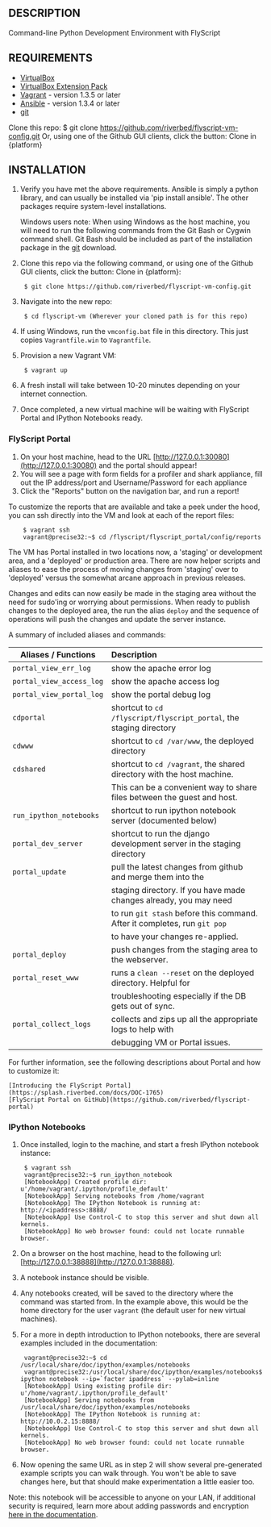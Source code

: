 ## DESCRIPTION

Command-line Python Development Environment with FlyScript


## REQUIREMENTS

* [VirtualBox](http://www.virtualbox.org/)
* [VirtualBox Extension Pack](https://www.virtualbox.org/wiki/Downloads)
* [Vagrant](http://www.vagrantup.com/) - version 1.3.5 or later
* [Ansible](http://www.ansibleworks.com) - version 1.3.4 or later
* [git](http://git-scm.com/downloads)

Clone this repo: $ git clone https://github.com/riverbed/flyscript-vm-config.git
Or, using one of the Github GUI clients, click the button: Clone in {platform}

## INSTALLATION

1. Verify you have met the above requirements. Ansible is simply a python
   library, and can usually be installed via 'pip install ansible'.  The other
   packages require system-level installations.

   Windows users note: When using Windows as the host machine, you will need to
   run the following commands from the Git Bash or Cygwin command shell.  Git Bash
   should be included as part of the installation package in the [git](http://git-scm.com/downloads)
   download.
   
2. Clone this repo via the following command, or using one of the Github GUI
   clients, click the button: Clone in {platform}: 

        $ git clone https://github.com/riverbed/flyscript-vm-config.git
   
3. Navigate into the new repo:

        $ cd flyscript-vm (Wherever your cloned path is for this repo)

4. If using Windows, run the `vmconfig.bat` file in this directory.  This just copies
   `Vagrantfile.win` to `Vagrantfile`.

5. Provision a new Vagrant VM:

        $ vagrant up

6. A fresh install will take between 10-20 minutes depending on your internet connection.

7. Once completed, a new virtual machine will be waiting with FlyScript
   Portal and IPython Notebooks ready.


### FlyScript Portal

1. On your host machine, head to the URL
   [http://127.0.0.1:30080](http://127.0.0.1:30080) and the portal should
   appear!
2. You will see a page with form fields for a profiler and shark appliance,
   fill out the IP address/port and Username/Password for each appliance
3. Click the "Reports" button on the navigation bar, and run a report!

To customize the reports that are available and take a peek under the hood, you
can ssh directly into the VM and look at each of the report files:

        $ vagrant ssh
        vagrant@precise32:~$ cd /flyscript/flyscript_portal/config/reports

The VM has Portal installed in two locations now, a 'staging' or development
area, and a 'deployed' or production area.  There are now helper scripts and
aliases to ease the process of moving changes from 'staging' over to 'deployed'
versus the somewhat arcane approach in previous releases.

Changes and edits can now easily be made in the staging area without the need for
sudo'ing or worrying about permissions. When ready to publish changes to the
deployed area, the run the alias `deploy` and the sequence of operations will 
push the changes and update the server instance.

A summary of included aliases and commands:

Aliases / Functions |  Description                                                            |
-----------------|:------------------------------------------------------------------------|
`portal_view_err_log`   |  show the apache error log
`portal_view_access_log`|  show the apache access log
`portal_view_portal_log`|  show the portal debug log
`cdportal`       |  shortcut to `cd /flyscript/flyscript_portal`, the staging directory
`cdwww`          |  shortcut to `cd /var/www`, the deployed directory
`cdshared`       |  shortcut to `cd /vagrant`, the shared directory with the host machine.
                 |  This can be a convenient way to share files between the guest and host.
`run_ipython_notebooks` | shortcut to run ipython notebook server (documented below) |
`portal_dev_server`     | shortcut to run the django development server in the staging directory
`portal_update`  | pull the latest changes from github and merge them into the 
                 | staging directory.  If you have made changes already, you may need
                 | to run `git stash` before this command.  After it completes, run `git pop` 
                 | to have your changes re-applied.
`portal_deploy`  | push changes from the staging area to the webserver.
`portal_reset_www`    | runs a `clean --reset` on the deployed directory.  Helpful for 
                      | troubleshooting especially if the DB gets out of sync.
`portal_collect_logs` | collects and zips up all the appropriate logs to help with 
                      | debugging VM or Portal issues.

For further information, see the following descriptions about Portal and how to
customize it:

    [Introducing the FlyScript Portal](https://splash.riverbed.com/docs/DOC-1765)
    [FlyScript Portal on GitHub](https://github.com/riverbed/flyscript-portal)


### IPython Notebooks

1. Once installed, login to the machine, and start a fresh IPython notebook instance:

        $ vagrant ssh
        vagrant@precise32:~$ run_ipython_notebook
        [NotebookApp] Created profile dir: u'/home/vagrant/.ipython/profile_default'
        [NotebookApp] Serving notebooks from /home/vagrant
        [NotebookApp] The IPython Notebook is running at: http://<ipaddress>:8888/
        [NotebookApp] Use Control-C to stop this server and shut down all kernels.
        [NotebookApp] No web browser found: could not locate runnable browser.

2. On a browser on the host machine, head to the following url:
   [http://127.0.0.1:38888](http://127.0.0.1:38888).
3. A notebook instance should be visible.
4. Any notebooks created, will be saved to the directory where the command was
   started from.  In the example above, this would be the home directory for
   the user `vagrant` (the default user for new virtual machines).  
5. For a more in depth introduction to IPython notebooks, there are several
   examples included in the documentation:

        vagrant@precise32:~$ cd /usr/local/share/doc/ipython/examples/notebooks
        vagrant@precise32:/usr/local/share/doc/ipython/examples/notebooks$ ipython notebook --ip=`facter ipaddress` --pylab=inline
        [NotebookApp] Using existing profile dir: u'/home/vagrant/.ipython/profile_default'
        [NotebookApp] Serving notebooks from /usr/local/share/doc/ipython/examples/notebooks
        [NotebookApp] The IPython Notebook is running at: http://10.0.2.15:8888/
        [NotebookApp] Use Control-C to stop this server and shut down all kernels.
        [NotebookApp] No web browser found: could not locate runnable browser.

6. Now opening the same URL as in step 2 will show several pre-generated
   example scripts you can walk through. You won't be able to save changes
   here, but that should make experimentation a little easier too.

Note: this notebook will be accessible to anyone on your LAN, if additional
security is required, learn more about adding passwords and encryption 
[here in the documentation](http://ipython.org/ipython-doc/dev/interactive/htmlnotebook.html#security).

